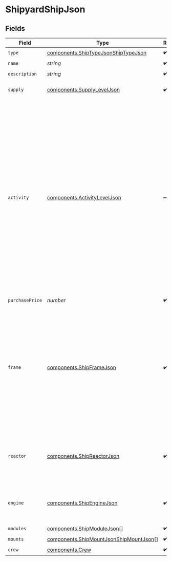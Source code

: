 # ShipyardShipJson


## Fields

| Field                                                                                                                                                                                                                                                                                                                                                 | Type                                                                                                                                                                                                                                                                                                                                                  | Required                                                                                                                                                                                                                                                                                                                                              | Description                                                                                                                                                                                                                                                                                                                                           |
| ----------------------------------------------------------------------------------------------------------------------------------------------------------------------------------------------------------------------------------------------------------------------------------------------------------------------------------------------------- | ----------------------------------------------------------------------------------------------------------------------------------------------------------------------------------------------------------------------------------------------------------------------------------------------------------------------------------------------------- | ----------------------------------------------------------------------------------------------------------------------------------------------------------------------------------------------------------------------------------------------------------------------------------------------------------------------------------------------------- | ----------------------------------------------------------------------------------------------------------------------------------------------------------------------------------------------------------------------------------------------------------------------------------------------------------------------------------------------------- |
| `type`                                                                                                                                                                                                                                                                                                                                                | [components.ShipTypeJsonShipTypeJson](../../models/components/shiptypejsonshiptypejson.md)                                                                                                                                                                                                                                                            | :heavy_check_mark:                                                                                                                                                                                                                                                                                                                                    | Type of ship                                                                                                                                                                                                                                                                                                                                          |
| `name`                                                                                                                                                                                                                                                                                                                                                | *string*                                                                                                                                                                                                                                                                                                                                              | :heavy_check_mark:                                                                                                                                                                                                                                                                                                                                    | N/A                                                                                                                                                                                                                                                                                                                                                   |
| `description`                                                                                                                                                                                                                                                                                                                                         | *string*                                                                                                                                                                                                                                                                                                                                              | :heavy_check_mark:                                                                                                                                                                                                                                                                                                                                    | N/A                                                                                                                                                                                                                                                                                                                                                   |
| `supply`                                                                                                                                                                                                                                                                                                                                              | [components.SupplyLevelJson](../../models/components/supplyleveljson.md)                                                                                                                                                                                                                                                                              | :heavy_check_mark:                                                                                                                                                                                                                                                                                                                                    | The supply level of a trade good.                                                                                                                                                                                                                                                                                                                     |
| `activity`                                                                                                                                                                                                                                                                                                                                            | [components.ActivityLevelJson](../../models/components/activityleveljson.md)                                                                                                                                                                                                                                                                          | :heavy_minus_sign:                                                                                                                                                                                                                                                                                                                                    | The activity level of a trade good. If the good is an import, this represents how strong consumption is. If the good is an export, this represents how strong the production is for the good. When activity is strong, consumption or production is near maximum capacity. When activity is weak, consumption or production is near minimum capacity. |
| `purchasePrice`                                                                                                                                                                                                                                                                                                                                       | *number*                                                                                                                                                                                                                                                                                                                                              | :heavy_check_mark:                                                                                                                                                                                                                                                                                                                                    | N/A                                                                                                                                                                                                                                                                                                                                                   |
| `frame`                                                                                                                                                                                                                                                                                                                                               | [components.ShipFrameJson](../../models/components/shipframejson.md)                                                                                                                                                                                                                                                                                  | :heavy_check_mark:                                                                                                                                                                                                                                                                                                                                    | The frame of the ship. The frame determines the number of modules and mounting points of the ship, as well as base fuel capacity. As the condition of the frame takes more wear, the ship will become more sluggish and less maneuverable.                                                                                                            |
| `reactor`                                                                                                                                                                                                                                                                                                                                             | [components.ShipReactorJson](../../models/components/shipreactorjson.md)                                                                                                                                                                                                                                                                              | :heavy_check_mark:                                                                                                                                                                                                                                                                                                                                    | The reactor of the ship. The reactor is responsible for powering the ship's systems and weapons.                                                                                                                                                                                                                                                      |
| `engine`                                                                                                                                                                                                                                                                                                                                              | [components.ShipEngineJson](../../models/components/shipenginejson.md)                                                                                                                                                                                                                                                                                | :heavy_check_mark:                                                                                                                                                                                                                                                                                                                                    | The engine determines how quickly a ship travels between waypoints.                                                                                                                                                                                                                                                                                   |
| `modules`                                                                                                                                                                                                                                                                                                                                             | [components.ShipModuleJson](../../models/components/shipmodulejson.md)[]                                                                                                                                                                                                                                                                              | :heavy_check_mark:                                                                                                                                                                                                                                                                                                                                    | N/A                                                                                                                                                                                                                                                                                                                                                   |
| `mounts`                                                                                                                                                                                                                                                                                                                                              | [components.ShipMountJsonShipMountJson](../../models/components/shipmountjsonshipmountjson.md)[]                                                                                                                                                                                                                                                      | :heavy_check_mark:                                                                                                                                                                                                                                                                                                                                    | N/A                                                                                                                                                                                                                                                                                                                                                   |
| `crew`                                                                                                                                                                                                                                                                                                                                                | [components.Crew](../../models/components/crew.md)                                                                                                                                                                                                                                                                                                    | :heavy_check_mark:                                                                                                                                                                                                                                                                                                                                    | N/A                                                                                                                                                                                                                                                                                                                                                   |